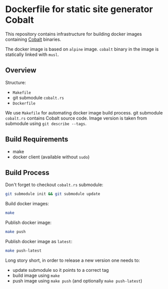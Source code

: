 # Dockerfile for static site generator Cobalt

This repository contains infrastructure for building docker images
containing [Cobalt](https://github.com/cobalt-org/cobalt.rs) binaries.

The docker image is based on `alpine` image. `cobalt` binary in the
image is statically linked with `musl`.

## Overview

Structure:

* `Makefile`
* git submodule `cobalt.rs`
* `Dockerfile`

We use `Makefile` for automating docker image build process. git
submodule `cobalt.rs` contains Cobalt source code. Image version is
taken from submodule using `git describe --tags`.

## Build Requirements

* make
* docker client (available without `sudo`)

## Build Process

Don't forget to checkout `cobalt.rs` submodule:

```sh
git submodule init && git submodule update
```

Build docker images:

```sh
make
```

Publish docker image:

```sh
make push
```

Publish docker image as `latest`:

```sh
make push-latest
```

Long story short, in order to release a new version one needs to:

* update submodule so it points to a correct tag
* build image using `make`
* push image using `make push` (and optionally `make push-latest`)

